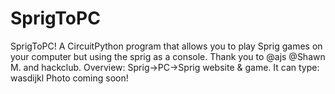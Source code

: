 # SprigToPC
SprigToPC! A CircuitPython program that allows you to play Sprig games on your computer but using the sprig as a console. Thank you to  @ajs   @Shawn M.  and hackclub. Overview: Sprig->PC->Sprig website &amp; game. It can type: wasdijkl Photo coming soon! 
